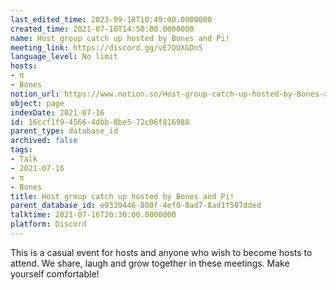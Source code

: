 ```yaml
---
last_edited_time: 2023-09-18T10:49:00.0000000
created_time: 2021-07-10T14:50:00.0000000
name: Host group catch up hosted by Bones and Pi!
meeting_link: https://discord.gg/vE7QUXGDnS
language_level: No limit
hosts:
- π
- Bones
notion_url: https://www.notion.so/Host-group-catch-up-hosted-by-Bones-and-Pi-16ccf1f945664dbb8be572c06f816988
object: page
indexDate: 2021-07-16
id: 16ccf1f9-4566-4dbb-8be5-72c06f816988
parent_type: database_id
archived: false
tags:
- Talk
- 2021-07-16
- π
- Bones
title: Host group catch up hosted by Bones and Pi!
parent_database_id: e9339446-880f-4ef0-8ad7-8ad1f507dded
talktime: 2021-07-16T20:30:00.0000000
platform: Discord
---
```


This is a casual event for hosts and anyone who wish to become hosts to attend.  We share, laugh and grow together in these meetings.  Make yourself comfortable!






